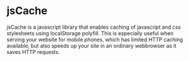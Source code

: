 jsCache
=======

jsCache is a javascript library that enables caching of javascript and css stylesheets using localStorage polyfill. This is especially useful when serving your website for mobile phones, which has limited HTTP caching available, but also speeds up your site in an ordinary webbrowser as it saves HTTP requests.
